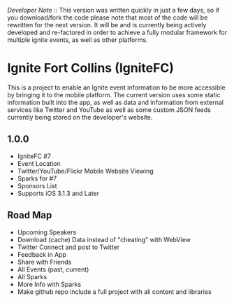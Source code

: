 *Developer Note* :: This version was written quickly in just a few days, so if you download/fork the code please note that most of the code will be rewritten for the next version. It will be and is currently being actively developed and re-factored in order to achieve a fully modular framework for multiple ignite events, as well as other platforms.

# Ignite Fort Collins (IgniteFC) 

This is a project to enable an Ignite event information to be more accessible by bringing it to the mobile platform. The current version uses some static information built into the app, as well as data and information from external services like Twitter and YouTube as well as some custom JSON feeds currently being stored on the developer's website. 

## 1.0.0

- IgniteFC #7
- Event Location
- Twitter/YouTube/Flickr Mobile Website Viewing
- Sparks for #7
- Sponsors List
- Supports iOS 3.1.3 and Later

## Road Map

- Upcoming Speakers
- Download (cache) Data instead of "cheating" with WebView
- Twitter Connect and post to Twitter
- Feedback in App
- Share with Friends
- All Events (past, current)
- All Sparks
- More Info with Sparks
- Make github repo include a full project with all content and libraries 
